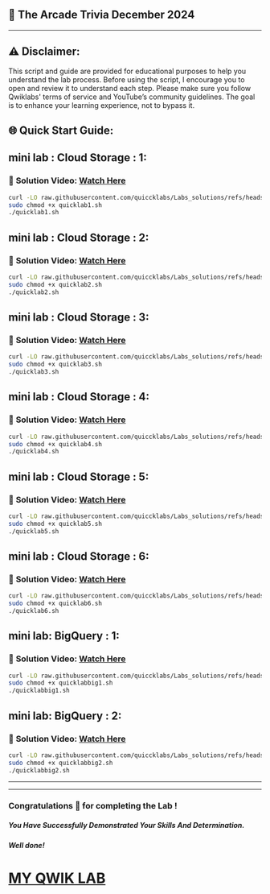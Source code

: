 ## 🚀 The Arcade Trivia December 2024 


---

## ⚠️ **Disclaimer:**
This script and guide are provided for educational purposes to help you understand the lab process. Before using the script, I encourage you to open and review it to understand each step. Please make sure you follow Qwiklabs' terms of service and YouTube’s community guidelines. The goal is to enhance your learning experience, not to bypass it.


## 🌐 **Quick Start Guide:**

## **mini lab : Cloud Storage : 1:**
### 🔗 **Solution Video:** [Watch Here](https://youtu.be/lkPWkhCxfxo?si=QbbT87YZmYjpWoOb)



```bash
curl -LO raw.githubusercontent.com/quiccklabs/Labs_solutions/refs/heads/master/mini%20lab/quicklab1.sh
sudo chmod +x quicklab1.sh
./quicklab1.sh
```

## **mini lab : Cloud Storage : 2:**
### 🔗 **Solution Video:** [Watch Here](https://youtu.be/adygeJbmHqs?si=a2hpSD8Bfmm8pkaC)



```bash
curl -LO raw.githubusercontent.com/quiccklabs/Labs_solutions/refs/heads/master/mini%20lab/quicklab2.sh
sudo chmod +x quicklab2.sh
./quicklab2.sh
```

## **mini lab : Cloud Storage : 3:**
### 🔗 **Solution Video:** [Watch Here](https://youtu.be/-8drdvichxs?si=1R52hrPjghtJDCaX)



```bash
curl -LO raw.githubusercontent.com/quiccklabs/Labs_solutions/refs/heads/master/mini%20lab/quicklab3.sh
sudo chmod +x quicklab3.sh
./quicklab3.sh
```


## **mini lab : Cloud Storage : 4:**
### 🔗 **Solution Video:** [Watch Here](https://youtu.be/hPlMzqUKDiU?si=UxjIWuk5Us2Vqp2y)



```bash
curl -LO raw.githubusercontent.com/quiccklabs/Labs_solutions/refs/heads/master/mini%20lab/quicklab4.sh
sudo chmod +x quicklab4.sh
./quicklab4.sh
```

## **mini lab : Cloud Storage : 5:**
### 🔗 **Solution Video:** [Watch Here](https://youtu.be/iOxRKRPly2E?si=HDCVH7Gh0KkZc4qt)



```bash
curl -LO raw.githubusercontent.com/quiccklabs/Labs_solutions/refs/heads/master/mini%20lab/quicklab5.sh
sudo chmod +x quicklab5.sh
./quicklab5.sh
```

## **mini lab : Cloud Storage : 6:**
### 🔗 **Solution Video:** [Watch Here](https://youtu.be/AmB2ZDIwHik)



```bash
curl -LO raw.githubusercontent.com/quiccklabs/Labs_solutions/refs/heads/master/mini%20lab/quicklab6.sh
sudo chmod +x quicklab6.sh
./quicklab6.sh
```

## **mini lab: BigQuery : 1:**
### 🔗 **Solution Video:** [Watch Here](https://youtu.be/usJx0tO0nYU?si=R5HVWSGLqgBtDhL7)



```bash
curl -LO raw.githubusercontent.com/quiccklabs/Labs_solutions/refs/heads/master/mini%20lab/quicklabbig1.sh
sudo chmod +x quicklabbig1.sh
./quicklabbig1.sh
```

## **mini lab: BigQuery : 2:**
### 🔗 **Solution Video:** [Watch Here](https://youtu.be/oL55pJGheYQ?si=lBaseMkShaFF46HP)



```bash
curl -LO raw.githubusercontent.com/quiccklabs/Labs_solutions/refs/heads/master/mini%20lab/quicklabbig2.sh
sudo chmod +x quicklabbig2.sh
./quicklabbig2.sh
```


---

---

### Congratulations 🎉 for completing the Lab !

##### *You Have Successfully Demonstrated Your Skills And Determination.*

#### *Well done!*

# [MY QWIK LAB](https://www.youtube.com/@MyQwiklab)
